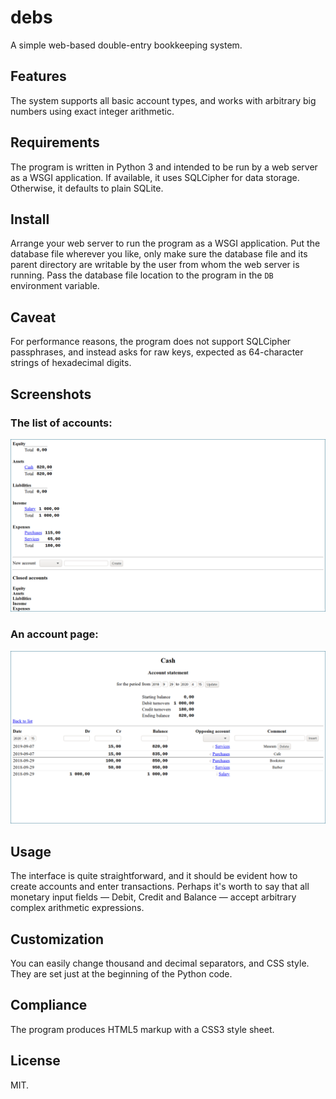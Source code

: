 # debs
A simple web-based double-entry bookkeeping system.

## Features
The system supports all basic account types, and works with arbitrary
big numbers using exact integer arithmetic.

## Requirements
The program is written in Python 3 and intended to be run by a web
server as a WSGI application. If available, it uses SQLCipher for data
storage. Otherwise, it defaults to plain SQLite.

## Install
Arrange your web server to run the program as a WSGI application. Put
the database file wherever you like, only make sure the database file
and its parent directory are writable by the user from whom the web
server is running. Pass the database file location to the program in the
`DB` environment variable.

## Caveat
For performance reasons, the program does not support SQLCipher
passphrases, and instead asks for raw keys, expected as 64-character
strings of hexadecimal digits.

## Screenshots
### The list of accounts:
![](docs/list.png)
### An account page:
![](docs/acct.png)

## Usage
The interface is quite straightforward, and it should be evident how to
create accounts and enter transactions. Perhaps it's worth to say that
all monetary input fields — Debit, Credit and Balance — accept arbitrary
complex arithmetic expressions.

## Customization
You can easily change thousand and decimal separators, and CSS style.
They are set just at the beginning of the Python code.

## Compliance
The program produces HTML5 markup with a CSS3 style sheet.

## License
MIT.
